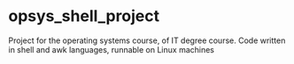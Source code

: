 # opsys_shell_project
Project for the operating systems course,  of IT degree course. Code written in shell and awk languages, runnable on Linux machines
